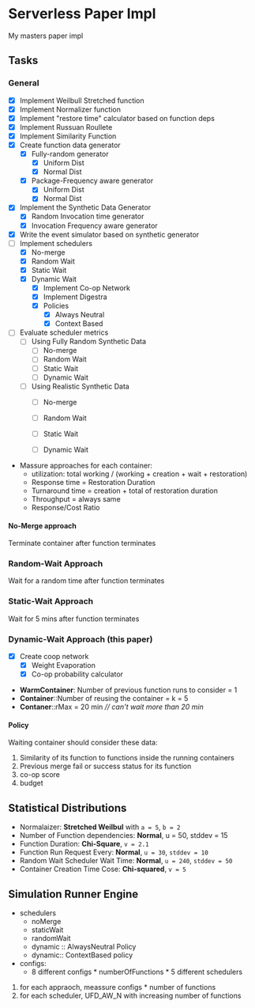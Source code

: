 # Serverless Paper Impl

My masters paper impl

## Tasks
### General

- [x] Implement Weilbull Stretched function
- [x] Implement Normalizer function 
- [x] Implement "restore time" calculator based on function deps
- [x] Implement Russuan Roullete
- [x] Implement Similarity Function
- [x] Create function data generator
  - [x] Fully-random generator
    - [x] Uniform Dist
    - [x] Normal Dist
  - [x] Package-Frequency aware generator
    - [x] Uniform Dist
    - [x] Normal Dist
- [x] Implement the Synthetic Data Generator
  - [x] Random Invocation time generator
  - [x] Invocation Frequency aware generator
- [x] Write the event simulator based on synthetic generator
- [ ] Implement schedulers
  - [x] No-merge
  - [x] Random Wait
  - [x] Static Wait
  - [x] Dynamic Wait
    - [x] Implement Co-op Network
    - [x] Implement Digestra
    - [x] Policies
      - [x] Always Neutral
      - [x] Context Based
- [ ] Evaluate scheduler metrics
  - [ ] Using Fully Random Synthetic Data
    - [ ] No-merge
    - [ ] Random Wait
    - [ ] Static Wait
    - [ ] Dynamic Wait
  - [ ] Using Realistic Synthetic Data
    - [ ] No-merge
    - [ ] Random Wait
    - [ ] Static Wait
    - [ ] Dynamic Wait


- Massure approaches for each container:
  - utilization: total working / (working + creation + wait + restoration)
  - Response time = Restoration Duration
  - Turnaround time = creation + total of restoration duration
  - Throughput = always same
  - Response/Cost Ratio

#### No-Merge approach

Terminate container after function terminates

### Random-Wait Approach

Wait for a random time after function terminates

### Static-Wait Approach

Wait for 5 mins after function terminates

### Dynamic-Wait Approach (this paper)

- [x] Create coop network
  - [x] Weight Evaporation
  - [x] Co-op probability calculator

- **WarmContainer**: Number of previous function runs to consider = 1
- **Container**::Number of reusing the container = k = 5
- **Contaner**::rMax = 20 min _// can't wait more than 20 min_

#### Policy

Waiting container should consider these data:

1. Similarity of its function to functions inside the running containers
2. Previous merge fail or success status for its function
3. co-op score 
4. budget 


## Statistical Distributions

- Normalaizer: **Stretched Weilbul** with `a = 5`, `b = 2`
- Number of Function dependencies: **Normal**, u = 50, stddev = 15
- Function Duration: **Chi-Square**, `v = 2.1`
- Function Run Request Every: **Normal**, `u = 30`, `stddev = 10`
- Random Wait Scheduler Wait Time: **Normal**, `u = 240`, `stddev = 50`
- Container Creation Time Cose: **Chi-squared**, `v = 5` 

## Simulation Runner Engine
- schedulers
  - noMerge
  - staticWait
  - randomWait
  - dynamic :: AlwaysNeutral Policy
  - dynamic:: ContextBased policy
- configs:
  - 8 different configs * numberOfFunctions * 5 different schedulers

1. for each appraoch, meassure configs * number of functions
2. for each scheduler, UFD_AW_N with increasing number of functions